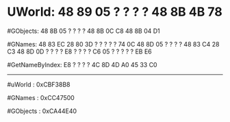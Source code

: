 # UWorld: 48 89 05 ? ? ? ? 48 8B 4B 78


#GObjects:  48 8B 05 ? ? ? ? 48 8B 0C C8 48 8B 04 D1


#GNames:  48 83 EC 28 80 3D ? ? ? ? ? 74 0C 48 8D 05 ? ? ? ? 48 83 C4 28 C3 48 8D 0D ? ? ? ? E8 ? ? ? ? C6 05 ? ? ? ? ? EB E6


#GetNameByIndex:  E8 ? ? ? ? 4C 8D 4D A0 45 33 C0

------------------------------------------------------------

#uWorld : 0xCBF38B8

#GNames : 0xCC47500

#GObjects : 0xCA44E40
